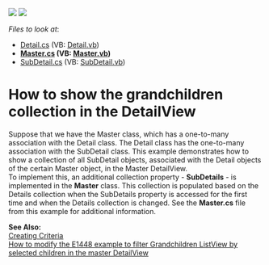 <!-- default badges list -->
[![](https://img.shields.io/badge/Open_in_DevExpress_Support_Center-FF7200?style=flat-square&logo=DevExpress&logoColor=white)](https://supportcenter.devexpress.com/ticket/details/E1448)
[![](https://img.shields.io/badge/📖_How_to_use_DevExpress_Examples-e9f6fc?style=flat-square)](https://docs.devexpress.com/GeneralInformation/403183)
<!-- default badges end -->
<!-- default file list -->
*Files to look at*:

* [Detail.cs](./CS/WinSample.Module/Detail.cs) (VB: [Detail.vb](./VB/WinSample.Module/Detail.vb))
* **[Master.cs](./CS/WinSample.Module/Master.cs) (VB: [Master.vb](./VB/WinSample.Module/Master.vb))**
* [SubDetail.cs](./CS/WinSample.Module/SubDetail.cs) (VB: [SubDetail.vb](./VB/WinSample.Module/SubDetail.vb))
<!-- default file list end -->
# How to show the grandchildren collection in the DetailView


<p>Suppose that we have the Master class, which has a one-to-many association with the Detail class. The Detail class has the one-to-many association with the SubDetail class. This example demonstrates how to show a collection of all SubDetail objects, associated with the Detail objects of the certain Master object, in the Master DetailView.<br> To implement this, an additional collection property - <strong>SubDetails</strong> - is implemented in the <strong>Master</strong> class. This collection is populated based on the Details collection when the SubDetails property is accessed for the first time and when the Details collection is changed. See the <strong>Master.cs</strong> file from this example for additional information.</p>
<p><strong>See Also:</strong><br> <a href="http://documentation.devexpress.com/#XPO/CustomDocument2038"><u>Creating Criteria<br><a href="https://www.devexpress.com/Support/Center/p/Q529262">How to modify the E1448 example to filter Grandchildren ListView by selected children in the master DetailView</a><br></u></a></p>

<br/>


